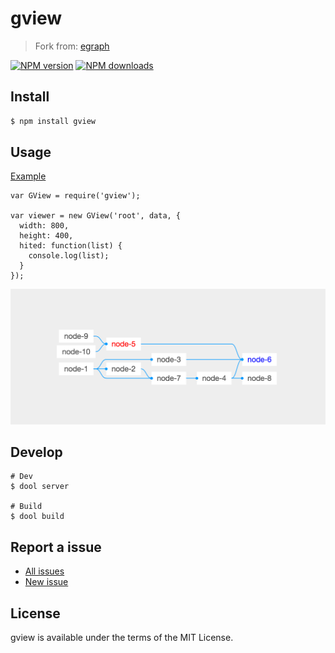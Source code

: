 gview
=====

> Fork from: [egraph](https://github.com/likr/egraph)

[![NPM version](https://img.shields.io/npm/v/gview.svg)](https://www.npmjs.com/package/gview)
[![NPM downloads](https://img.shields.io/npm/dm/gview.svg)](https://www.npmjs.com/package/gview)

## Install

```bash
$ npm install gview
```

## Usage

[Example](examples/)

```
var GView = require('gview');

var viewer = new GView('root', data, {
  width: 800,
  height: 400,
  hited: function(list) {
    console.log(list);
  }
});
```

![image](examples/img1.png)


## Develop

```
# Dev
$ dool server

# Build
$ dool build
```

## Report a issue

* [All issues](https://github.com/d-band/gview/issues)
* [New issue](https://github.com/d-band/gview/issues/new)

## License

gview is available under the terms of the MIT License.
